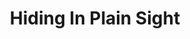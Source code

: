 ---
title: 'Hiding In Plain Sight'
image: 'puzzle-three'
alt: 'Sorry!'
hint: 'We are looking for text or as the cs people call it...'
level: 3
username: '1F6639A8A51C6F74348CB84ED74A5D8F95DA74152EABD1C460218EFE8F4D57B0'
password: '8F0FCE5C9A25313CF7367DD48941F5CC2842E9E1B990DD23C84871F8BC93D89C'
target: 'puzzle-four'
---